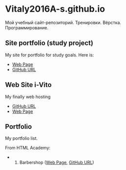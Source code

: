 # Vitaly2016A-s.github.io

Мой учебный сайт-репозиторий.
Тренировки. Вёрстка. Программирование.

## Site portfolio (study project)
My site for portfolio for study goals. Here is: 
  - [Web Page](https://vitaly2016a-s.github.io/portfolio-v0.0/src/index.html)
  - [GitHub URL](https://github.com/Vitaly2016A-s/Vitaly2016A-s.github.io/tree/master/portfolio-v0.0/src)

## Web Site i-Vito
My finally web hosting
  - [GitHub URL](https://github.com/Vitaly2016A-s/Vitaly2016A-s.github.io/tree/master/i-vito)
  - [Web Page](https://vitaly2016a-s.github.io/i-vito/index.html) 

## Portfolio
My portfolio list.

From HTML Academy:
  - 1. Barbershop ([Web Page](https://vitaly2016a-s.github.io/HTML-Academy/BarberShop/index.html), [GitHub URL](https://github.com/Vitaly2016A-s/Vitaly2016A-s.github.io/tree/master/HTML-Academy/BarberShop))
